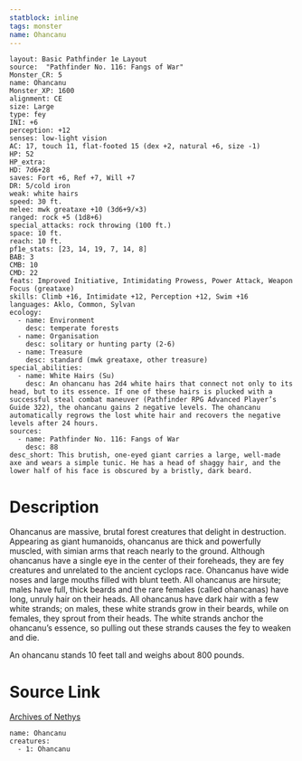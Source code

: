```yaml
---
statblock: inline
tags: monster
name: Ohancanu
---
```

```statblock
layout: Basic Pathfinder 1e Layout
source:  "Pathfinder No. 116: Fangs of War"
Monster_CR: 5
name: Ohancanu
Monster_XP: 1600
alignment: CE
size: Large
type: fey
INI: +6
perception: +12
senses: low-light vision
AC: 17, touch 11, flat-footed 15 (dex +2, natural +6, size -1)
HP: 52
HP_extra: 
HD: 7d6+28
saves: Fort +6, Ref +7, Will +7
DR: 5/cold iron
weak: white hairs
speed: 30 ft.
melee: mwk greataxe +10 (3d6+9/×3)
ranged: rock +5 (1d8+6)
special_attacks: rock throwing (100 ft.)
space: 10 ft.
reach: 10 ft.
pf1e_stats: [23, 14, 19, 7, 14, 8]
BAB: 3
CMB: 10
CMD: 22
feats: Improved Initiative, Intimidating Prowess, Power Attack, Weapon Focus (greataxe)
skills: Climb +16, Intimidate +12, Perception +12, Swim +16
languages: Aklo, Common, Sylvan
ecology:
  - name: Environment
    desc: temperate forests
  - name: Organisation
    desc: solitary or hunting party (2-6)
  - name: Treasure
    desc: standard (mwk greataxe, other treasure)
special_abilities:
  - name: White Hairs (Su)
    desc: An ohancanu has 2d4 white hairs that connect not only to its head, but to its essence. If one of these hairs is plucked with a successful steal combat maneuver (Pathfinder RPG Advanced Player’s Guide 322), the ohancanu gains 2 negative levels. The ohancanu automatically regrows the lost white hair and recovers the negative levels after 24 hours.
sources:
  - name: Pathfinder No. 116: Fangs of War
    desc: 88
desc_short: This brutish, one-eyed giant carries a large, well-made axe and wears a simple tunic. He has a head of shaggy hair, and the lower half of his face is obscured by a bristly, dark beard.
```
# Description
Ohancanus are massive, brutal forest creatures that delight in destruction. Appearing as giant humanoids, ohancanus are thick and powerfully muscled, with simian arms that reach nearly to the ground. Although ohancanus have a single eye in the center of their foreheads, they are fey creatures and unrelated to the ancient cyclops race. Ohancanus have wide noses and large mouths filled with blunt teeth. All ohancanus are hirsute; males have full, thick beards and the rare females (called ohancanas) have long, unruly hair on their heads. All ohancanus have dark hair with a few white strands; on males, these white strands grow in their beards, while on females, they sprout from their heads. The white strands anchor the ohancanu’s essence, so pulling out these strands causes the fey to weaken and die.

An ohancanu stands 10 feet tall and weighs about 800 pounds.
# Source Link
[Archives of Nethys](https://aonprd.com/MonsterDisplay.aspx?ItemName=Ohancanu)
```encounter-table
name: Ohancanu
creatures:
  - 1: Ohancanu
```
